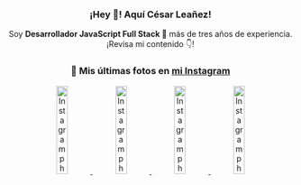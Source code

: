 <div align="center">

<h3>¡Hey 👋! Aquí César Leañez!</h3>

<p>Soy <strong>Desarrollador JavaScript Full Stack 🚀</strong> más de tres años de experiencia.<br />¡Revisa mi contenido 👇!</p>

### 📸 Mis últimas fotos en [mi Instagram](https://instagram.com/cesarsoftware.dev)


<a href='https://instagram.com/p/DG56-A2MYRH' target='_blank'>
  <img width='20%' src='https://instagram.fcmn2-1.fna.fbcdn.net/v/t51.2885-15/482937859_17909133159097059_4067759707531801866_n.jpg?stp=dst-jpg_e35_tt6&efg=eyJ2ZW5jb2RlX3RhZyI6ImltYWdlX3VybGdlbi4yMTYweDEyMTUuc2RyLmY3NTc2MS5kZWZhdWx0X2ltYWdlIn0&_nc_ht=instagram.fcmn2-1.fna.fbcdn.net&_nc_cat=103&_nc_oc=Q6cZ2QFxB4gBUC2gIH6GxGjq6U-J99LkeTK_TKVGEIV9EgbZKQ3o6D7xPnCyZKWe09-n3ds&_nc_ohc=p63PNPZwhGAQ7kNvgGT_A1f&_nc_gid=yGU5uI1nHagYN224fe4Dlw&edm=ACWDqb8BAAAA&ccb=7-5&ig_cache_key=MzU4MzE1NDMyNjc2NDM1NjY3OQ%3D%3D.3-ccb7-5&oh=00_AYEl8mD2Wzixe0CksPwT4DRVf9W5trHZYL2BUAZfdA3r1g&oe=67E68CE9&_nc_sid=ee9879' alt='Instagram photo' />
</a>
<a href='https://instagram.com/p/DG3CbwaOGBb' target='_blank'>
  <img width='20%' src='https://instagram.fcmn2-1.fna.fbcdn.net/v/t51.2885-15/482703999_17908988550097059_1531515462185596820_n.jpg?stp=dst-jpg_e35_tt6&efg=eyJ2ZW5jb2RlX3RhZyI6ImltYWdlX3VybGdlbi41NDZ4NTQ2LnNkci5mNzU3NjEuZGVmYXVsdF9pbWFnZSJ9&_nc_ht=instagram.fcmn2-1.fna.fbcdn.net&_nc_cat=103&_nc_oc=Q6cZ2QFxB4gBUC2gIH6GxGjq6U-J99LkeTK_TKVGEIV9EgbZKQ3o6D7xPnCyZKWe09-n3ds&_nc_ohc=hGVu6YpAqFQQ7kNvgF9aOuc&_nc_gid=yGU5uI1nHagYN224fe4Dlw&edm=ACWDqb8BAAAA&ccb=7-5&ig_cache_key=MzU4MjM0MjczMjA5NDkyMjg0Mw%3D%3D.3-ccb7-5&oh=00_AYFK03T3Uad_Hw6c6LaH3SYUMb3HqBGaQFViCeSQJDP9dw&oe=67E66633&_nc_sid=ee9879' alt='Instagram photo' />
</a>
<a href='https://instagram.com/p/DGeSJQ7unyF' target='_blank'>
  <img width='20%' src='https://instagram.fcmn3-1.fna.fbcdn.net/v/t51.2885-15/481590284_1152580596565087_3112778662318659396_n.jpg?stp=dst-jpg_e15_tt6&efg=eyJ2ZW5jb2RlX3RhZyI6ImltYWdlX3VybGdlbi42NDB4MTE0Ni5zZHIuZjcxODc4LmRlZmF1bHRfY292ZXJfZnJhbWUifQ&_nc_ht=instagram.fcmn3-1.fna.fbcdn.net&_nc_cat=107&_nc_oc=Q6cZ2QFxB4gBUC2gIH6GxGjq6U-J99LkeTK_TKVGEIV9EgbZKQ3o6D7xPnCyZKWe09-n3ds&_nc_ohc=NmRhGPfFtwIQ7kNvgGq82Nj&_nc_gid=yGU5uI1nHagYN224fe4Dlw&edm=ACWDqb8BAAAA&ccb=7-5&ig_cache_key=MzU3NTM3NDk1NTY3MzE4OTUwOQ%3D%3D.3-ccb7-5&oh=00_AYETfu1FwaCFtTKlIadh8Ae5YHHo1OOMGo7LAlj5Sat50Q&oe=67E67CE6&_nc_sid=ee9879' alt='Instagram photo' />
</a>
<a href='https://instagram.com/p/DFqSLZVvq_X' target='_blank'>
  <img width='20%' src='https://instagram.fcmn2-1.fna.fbcdn.net/v/t51.2885-15/476357202_17905198818097059_4614661586281507924_n.jpg?stp=dst-jpg_e35_tt6&efg=eyJ2ZW5jb2RlX3RhZyI6ImltYWdlX3VybGdlbi41NDB4NTQwLnNkci5mNzU3NjEuZGVmYXVsdF9pbWFnZSJ9&_nc_ht=instagram.fcmn2-1.fna.fbcdn.net&_nc_cat=103&_nc_oc=Q6cZ2QFxB4gBUC2gIH6GxGjq6U-J99LkeTK_TKVGEIV9EgbZKQ3o6D7xPnCyZKWe09-n3ds&_nc_ohc=FMbHdqsjRr4Q7kNvgEntc9R&_nc_gid=yGU5uI1nHagYN224fe4Dlw&edm=ACWDqb8BAAAA&ccb=7-5&ig_cache_key=MzU2MDczODQwMzM0OTYwNjM1OQ%3D%3D.3-ccb7-5&oh=00_AYEbOG8-0J_Sm1aMRoqi8DutiJcbfn6Kn6E4SGd-L5znbQ&oe=67E66694&_nc_sid=ee9879' alt='Instagram photo' />
</a>

</div>
